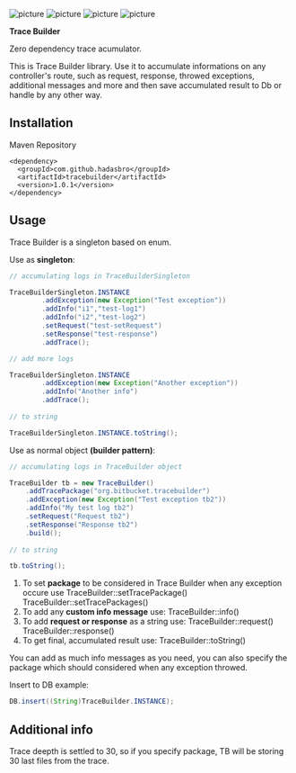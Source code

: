![picture](https://img.shields.io/badge/Maven%20central-1.0.1-green)
![picture](https://img.shields.io/badge/Java-%3E%3D9.0.1-green)
![picture](https://img.shields.io/badge/jUnit-4.12-green)
![picture](https://img.shields.io/badge/License-Apache--2.0-%23008EFF)

**Trace Builder**

Zero dependency trace acumulator.

This is Trace Builder library. Use it to accumulate informations on any controller's route, such as request, response, throwed exceptions, additional messages and more and then save accumulated result to Db or handle by any other way.

## Installation

Maven Repository

    <dependency>
      <groupId>com.github.hadasbro</groupId>
      <artifactId>tracebuilder</artifactId>
      <version>1.0.1</version>
    </dependency>


## Usage

Trace Builder is a singleton based on enum.

Use as **singleton**:

```java
// accumulating logs in TraceBuilderSingleton

TraceBuilderSingleton.INSTANCE
        .addException(new Exception("Test exception"))
        .addInfo("i1","test-log1")
        .addInfo("i2","test-log2")
        .setRequest("test-setRequest")
        .setResponse("test-response")
        .addTrace();

// add more logs

TraceBuilderSingleton.INSTANCE
        .addException(new Exception("Another exception"))
        .addInfo("Another info")
        .addTrace();
        
// to string

TraceBuilderSingleton.INSTANCE.toString();
```

Use as normal object **(builder pattern)**:
        
```java
// accumulating logs in TraceBuilder object

TraceBuilder tb = new TraceBuilder()
    .addTracePackage("org.bitbucket.tracebuilder")
    .addException(new Exception("Test exception tb2"))
    .addInfo("My test log tb2")
    .setRequest("Request tb2")
    .setResponse("Response tb2")
    .build();	
    
// to string

tb.toString();
```

1. To set **package** to be considered in Trace Builder when any exception occure use
TraceBuilder::setTracePackage()
TraceBuilder::setTracePackages()
2. To add any **custom info message** use:
TraceBuilder::info()
3. To add **request or response** as a string use:
TraceBuilder::request()
TraceBuilder::response()
4. To get final, accumulated result use:
TraceBuilder::toString()

You can add as much info messages as you need, you can also specify the package which should considered when any exception throwed.

Insert to DB example:

```java
DB.insert((String)TraceBuilder.INSTANCE);
```                


## Additional info

Trace deepth is settled to 30, so if you specify package, TB will be storing 30 last files from the trace.
